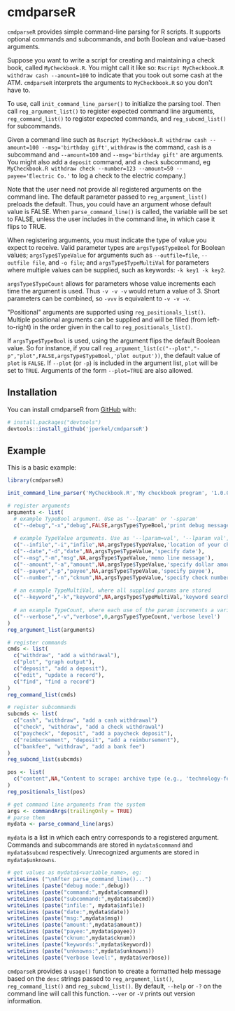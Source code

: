 
# cmdparseR

<!-- badges: start -->
<!-- badges: end -->

`cmdparseR` provides simple command-line parsing for R scripts. It supports optional commands and subcommands, and both Boolean and value-based arguments. 

Suppose you want to write a script for creating and maintaining a check book, called `MyCheckbook.R`. You might call it like so: `Rscript MyCheckbook.R withdraw cash --amount=100` to indicate that you took out some cash at the ATM. `cmdparseR` interprets the arguments to `MyCheckbook.R` so you don't have to. 

To use, call `init_command_line_parser()` to initialize the parsing tool. Then call `reg_argument_list()` to register expected command line arguments, `reg_command_list()` to register expected commands, and `reg_subcmd_list()` for subcommands. 

Given a command line such as `Rscript MyCheckbook.R withdraw cash --amount=100 --msg='birthday gift'`, `withdraw` is the command, `cash` is a subcommand and `--amount=100` and `--msg='birthday gift'` are arguments. You might also add a `deposit` command, and a `check` subcommand, eg `MyCheckbook.R withdraw check --number=123 --amount=50 --payee='Electric Co.'` to log a check to the electric company.)

Note that the user need not provide all registered arguments on the command line. The default parameter passed to `reg_argument_list()` preloads the default. Thus, you could have an argument whose default value is FALSE. When `parse_command_line()` is called, the variable will be set to FALSE, unless the user includes in the command line, in which case it flips to TRUE.

When registering arguments, you must indicate the type of value you expect to receive. Valid parameter types are `argsType$TypeBool` for Boolean values; `argsType$TypeValue` for arguments such as `--outfile=file`, `--outfile file`, and `-o file`; and `argsType$TypeMultiVal` for parameters where multiple values can be supplied, such as keywords: `-k key1 -k key2`. 

`argsType$TypeCount` allows for parameters whose value increments each time the argument is used. Thus `-v -v -v` would return a value of 3. Short parameters can be combined, so `-vvv` is equivalent to `-v -v -v`.

"Positional" arguments are supported using `reg_positionals_list()`. Multiple positional arguments can be supplied and will be filled (from left-to-right) in the order given in the call to `reg_positionals_list()`.

If `argsType$TypeBool` is used, using the argument flips the default Boolean value. So for instance, if you call `reg_argument_list(c("--plot","-p","plot",FALSE,argsType$TypeBool,'plot output'))`, the default value of `plot` is `FALSE`. If `--plot` (or `-p`) is included in the argument list, `plot` will be set to `TRUE`. Arguments of the form `--plot=TRUE` are also allowed.

## Installation

You can install cmdparseR from [GitHub](https://github.com/jperkel/cmdparseR) with:

``` r
# install.packages("devtools")
devtools::install_github('jperkel/cmdparseR')
```

## Example

This is a basic example:

``` r
library(cmdparseR)

init_command_line_parser('MyCheckbook.R','My checkbook program', '1.0.0')

# register arguments
arguments <- list(
  # example TypeBool argument. Use as '--lparam' or '-sparam'
  c("--debug","-x","debug",FALSE,argsType$TypeBool,'print debug messages'),
  
  # example TypeValue arguments. Use as '--lparam=val', '--lparam val', or '-l val'
  c("--infile","-i","infile",NA,argsType$TypeValue,'location of your checkbook file'),
  c("--date","-d","date",NA,argsType$TypeValue,'specify date'),
  c("--msg","-m","msg",NA,argsType$TypeValue,'memo line message'),
  c("--amount","-a","amount",NA,argsType$TypeValue,'specify dollar amount'),
  c("--payee","-p","payee",NA,argsType$TypeValue,'specify payee'),
  c("--number","-n","cknum",NA,argsType$TypeValue,'specify check number'),
  
  # an example TypeMultiVal, where all supplied params are stored
  c("--keyword","-k","keyword",NA,argsType$TypeMultiVal,'keyword search terms'),
  
  # an example TypeCount, where each use of the param increments a variable
  c("--verbose","-v","verbose",0,argsType$TypeCount,'verbose level')
)
reg_argument_list(arguments)

# register commands
cmds <- list(
  c("withdraw", "add a withdrawal"),
  c("plot", "graph output"),
  c("deposit", "add a deposit"),
  c("edit", "update a record"),
  c("find", "find a record")
)
reg_command_list(cmds)

# register subcommands
subcmds <- list(
  c("cash", "withdraw", "add a cash withdrawal")
  c("check", "withdraw", "add a check withdrawal")
  c("paycheck", "deposit", "add a paycheck deposit"),
  c("reimbursement", "deposit", "add a reimbursement"),
  c("bankfee", "withdraw", "add a bank fee")
)
reg_subcmd_list(subcmds)

pos <- list(
  c("content",NA,"Content to scrape: archive type (e.g., 'technology-feature:1:3'), article URL or CSV")
)
reg_positionals_list(pos)

# get command line arguments from the system
args <- commandArgs(trailingOnly = TRUE)
# parse them
mydata <- parse_command_line(args)
```

`mydata` is a list in which each entry corresponds to a registered argument. Commands and subcommands are stored in `mydata$command` and `mydata$subcmd` respectively. Unrecognized arguments are stored in `mydata$unknowns`.

``` r
# get values as mydata$<variable_name>, eg: 
writeLines ("\nAfter parse_command_line()...")
writeLines (paste("debug mode:",debug))
writeLines (paste("command:",mydata$command))
writeLines (paste("subcommand:",mydata$subcmd))
writeLines (paste("infile:", mydata$infile))
writeLines (paste("date:",mydata$date))
writeLines (paste("msg:",mydata$msg))
writeLines (paste("amount:",mydata$amount))
writeLines (paste("payee:",mydata$payee))
writeLines (paste("cknum:",mydata$cknum))
writeLines (paste("keywords:",mydata$keyword))
writeLines (paste("unknowns:",mydata$unknowns))
writeLines (paste("verbose level:", mydata$verbose))
``` 

`cmdparseR` provides a `usage()` function to create a formatted help message based on the `desc` strings passed to `reg_argument_list()`, `reg_command_list()` and `reg_subcmd_list()`. By default, `--help` or `-?` on the command line will call this function. `--ver` or `-V` prints out version information. 


